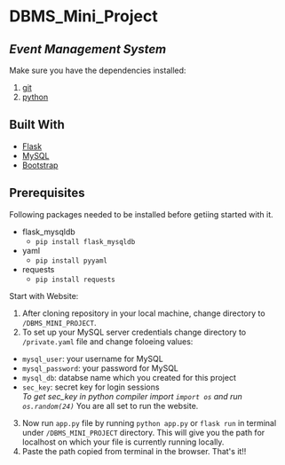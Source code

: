 # DBMS_Mini_Project

## ***Event Management System***

Make sure you have the dependencies installed:

1. [git](https://git-scm.com/downloads)
2. [python](https://www.python.org/)

## Built With
- [Flask](https://flask.palletsprojects.com/en/2.0.x/)
- [MySQL](https://www.mysql.com/)
- [Bootstrap](https://getbootstrap.com/)

## Prerequisites

Following packages needed to be installed before getiing started with it.
- flask_mysqldb
  - `pip install flask_mysqldb`
- yaml
  - `pip install pyyaml`
- requests
  - `pip install requests`

Start with Website:

1. After cloning repository in your local machine, change directory to `/DBMS_MINI_PROJECT`.
2. To set up your MySQL server credentials change directory to `/private.yaml` file and change foloeing values:
 - `mysql_user`: your username for MySQL
 - `mysql_password`: your password for MySQL
 - `mysql_db`: databse name which you created for this project
 - `sec_key`: secret key for login sessions <br/>
    *To get sec_key in python compiler import `import os` and run `os.random(24)`*
    You are all set to run the website.
3. Now run `app.py` file by running `python app.py` or `flask run` in terminal under `/DBMS_MINI_PROJECT` directory. This will give you the path for localhost on which your file is currently running locally. 
4. Paste the path copied from terminal in the browser.
That's it!!

